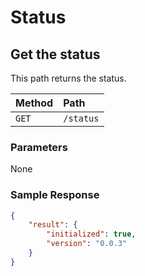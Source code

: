 # Status

## Get the status

This path returns the status.


| Method | Path      |
| :----- | :-------- |
| `GET`  | `/status` |

### Parameters

None

### Sample Response

```json
{
    "result": {
        "initialized": true,
        "version": "0.0.3"
    }
}
```
